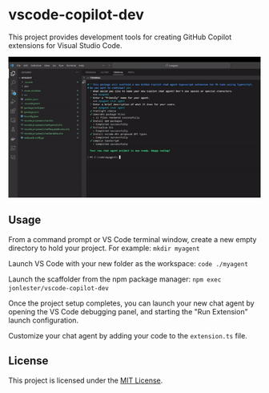 # vscode-copilot-dev

This project provides development tools for creating GitHub Copilot extensions for Visual Studio Code.


![demo](./docs/assets/vscode-copilot.gif)


## Usage

From a command prompt or VS Code terminal window, create a new empty directory to hold your project.  For example:
`mkdir myagent`

Launch VS Code with your new folder as the workspace:
`code ./myagent`

Launch the scaffolder from the npm package manager:
`npm exec jonlester/vscode-copilot-dev`

Once the project setup completes, you can launch your new chat agent by opening the VS Code debugging panel, and starting the "Run Extension" launch configuration.

Customize your chat agent by adding your code to the `extension.ts` file.

## License

This project is licensed under the [MIT License](LICENSE).
